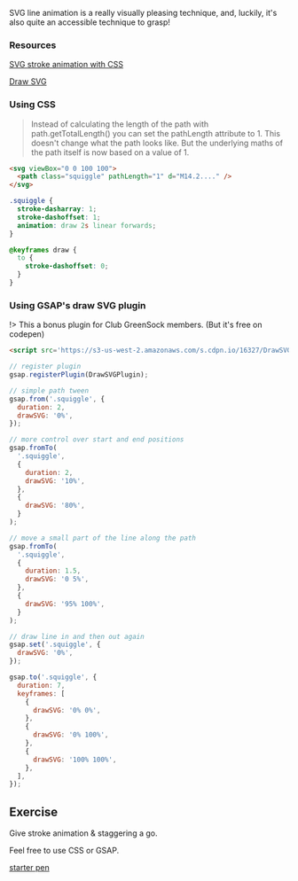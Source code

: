 SVG line animation is a really visually pleasing technique, and, luckily, it's also quite an accessible technique to grasp!

### Resources

[SVG stroke animation with CSS](https://css-tricks.com/svg-line-animation-works/)

[Draw SVG](https://greensock.com/docs/v3/Plugins/DrawSVGPlugin)

### Using CSS <!-- {docsify-ignore} -->

> Instead of calculating the length of the path with path.getTotalLength() you can set the pathLength attribute to 1. This doesn't change what the path looks like. But the underlying maths of the path itself is now based on a value of 1.

```html
<svg viewBox="0 0 100 100">
  <path class="squiggle" pathLength="1" d="M14.2...." />
</svg>
```

```css
.squiggle {
  stroke-dasharray: 1;
  stroke-dashoffset: 1;
  animation: draw 2s linear forwards;
}

@keyframes draw {
  to {
    stroke-dashoffset: 0;
  }
}
```

### Using GSAP's draw SVG plugin <!-- {docsify-ignore} -->

!> This a bonus plugin for Club GreenSock members. (But it's free on codepen)

```HTML
<script src='https://s3-us-west-2.amazonaws.com/s.cdpn.io/16327/DrawSVGPlugin3.min.js'></script>
```

```js
// register plugin
gsap.registerPlugin(DrawSVGPlugin);

// simple path tween
gsap.from('.squiggle', {
  duration: 2,
  drawSVG: '0%',
});

// more control over start and end positions
gsap.fromTo(
  '.squiggle',
  {
    duration: 2,
    drawSVG: '10%',
  },
  {
    drawSVG: '80%',
  }
);

// move a small part of the line along the path
gsap.fromTo(
  '.squiggle',
  {
    duration: 1.5,
    drawSVG: '0 5%',
  },
  {
    drawSVG: '95% 100%',
  }
);

// draw line in and then out again
gsap.set('.squiggle', {
  drawSVG: '0%',
});

gsap.to('.squiggle', {
  duration: 7,
  keyframes: [
    {
      drawSVG: '0% 0%',
    },
    {
      drawSVG: '0% 100%',
    },
    {
      drawSVG: '100% 100%',
    },
  ],
});
```

## Exercise

Give stroke animation & staggering a go.

Feel free to use CSS or GSAP.

[starter pen](https://codepen.io/svganimationworkshop/pen/yLJJYNM)
